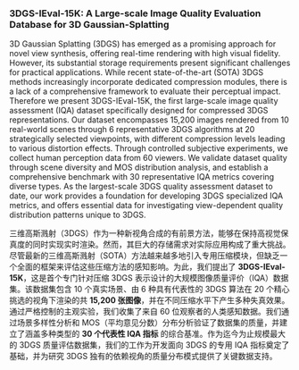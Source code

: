 ### 3DGS-IEval-15K: A Large-scale Image Quality Evaluation Database for 3D Gaussian-Splatting

3D Gaussian Splatting (3DGS) has emerged as a promising approach for novel view synthesis, offering real-time rendering with high visual fidelity. However, its substantial storage requirements present significant challenges for practical applications. While recent state-of-the-art (SOTA) 3DGS methods increasingly incorporate dedicated compression modules, there is a lack of a comprehensive framework to evaluate their perceptual impact. Therefore we present 3DGS-IEval-15K, the first large-scale image quality assessment (IQA) dataset specifically designed for compressed 3DGS representations. Our dataset encompasses 15,200 images rendered from 10 real-world scenes through 6 representative 3DGS algorithms at 20 strategically selected viewpoints, with different compression levels leading to various distortion effects. Through controlled subjective experiments, we collect human perception data from 60 viewers. We validate dataset quality through scene diversity and MOS distribution analysis, and establish a comprehensive benchmark with 30 representative IQA metrics covering diverse types. As the largest-scale 3DGS quality assessment dataset to date, our work provides a foundation for developing 3DGS specialized IQA metrics, and offers essential data for investigating view-dependent quality distribution patterns unique to 3DGS.

三维高斯溅射（3DGS）作为一种新视角合成的有前景方法，能够在保持高视觉保真度的同时实现实时渲染。然而，其巨大的存储需求对实际应用构成了重大挑战。尽管最新的三维高斯溅射（SOTA）方法越来越多地引入专用压缩模块，但缺乏一个全面的框架来评估这些压缩方法的感知影响。为此，我们提出了 **3DGS-IEval-15K**，这是首个专门针对压缩 3DGS 表示设计的大规模图像质量评价（IQA）数据集。该数据集包含 10 个真实场景、由 6 种具有代表性的 3DGS 算法在 20 个精心挑选的视角下渲染的共 **15,200 张图像**，并在不同压缩水平下产生多种失真效果。通过严格控制的主观实验，我们收集了来自 60 位观察者的人类感知数据。我们通过场景多样性分析和 MOS（平均意见分数）分布分析验证了数据集的质量，并建立了涵盖多种类型的 **30 个代表性 IQA 指标** 的综合基准。作为迄今为止规模最大的 3DGS 质量评估数据集，我们的工作为开发面向 3DGS 的专用 IQA 指标奠定了基础，并为研究 3DGS 独有的依赖视角的质量分布模式提供了关键数据支持。
